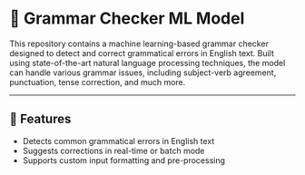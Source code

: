 # 📝 Grammar Checker ML Model

This repository contains a machine learning-based grammar checker designed to detect and correct grammatical errors in English text. Built using state-of-the-art natural language processing techniques, the model can handle various grammar issues, including subject-verb agreement, punctuation, tense correction, and much more.

---

## 🚀 Features

- Detects common grammatical errors in English text  
- Suggests corrections in real-time or batch mode  
- Supports custom input formatting and pre-processing  
